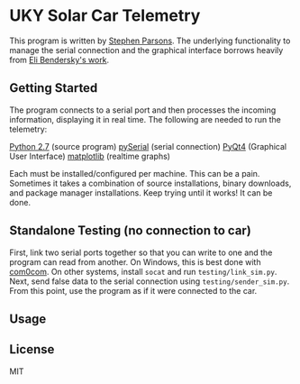UKY Solar Car Telemetry
=======================

This program is written by [Stephen Parsons](mailto:stephen.parsons@uky.edu).
The underlying functionality to manage the serial connection and the graphical interface borrows heavily from [Eli Bendersky's work](http://eli.thegreenplace.net/2009/08/07/a-live-data-monitor-with-python-pyqt-and-pyserial/).

Getting Started
-----------------------

The program connects to a serial port and then processes the incoming information, displaying it in real time. The following are needed to run the telemetry:

[Python 2.7](https://www.python.org/download/) (source program)
[pySerial](http://sourceforge.net/projects/pyserial/files/pyserial/) (serial connection)
[PyQt4](http://www.riverbankcomputing.co.uk/software/pyqt/download) (Graphical User Interface)
[matplotlib](http://matplotlib.org/downloads.html) (realtime graphs)

Each must be installed/configured per machine. This can be a pain. Sometimes it takes a combination of source installations, binary downloads, and package manager installations. Keep trying until it works! It can be done.

Standalone Testing (no connection to car)
-----------------------------------------

First, link two serial ports together so that you can write to one and the program can read from another. On Windows, this is best done with [com0com](http://com0com.sourceforge.net/). On other systems, install ```socat``` and run ```testing/link_sim.py```.
Next, send false data to the serial connection using ```testing/sender_sim.py```.
From this point, use the program as if it were connected to the car.

Usage
-----



License
-----------------------
MIT
